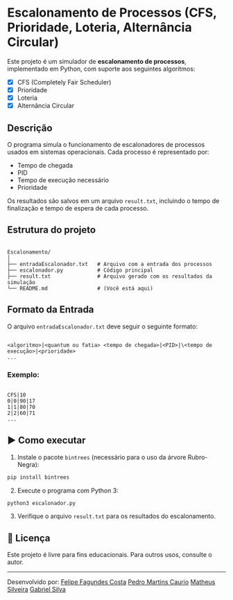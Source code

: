 # Escalonamento de Processos (CFS, Prioridade, Loteria, Alternância Circular)

Este projeto é um simulador de **escalonamento de processos**, implementado em Python, com suporte aos seguintes algoritmos:

- [x] CFS (Completely Fair Scheduler)
- [x] Prioridade
- [x] Loteria
- [x] Alternância Circular

## Descrição

O programa simula o funcionamento de escalonadores de processos usados em sistemas operacionais. Cada processo é representado por:

- Tempo de chegada
- PID
- Tempo de execução necessário
- Prioridade

Os resultados são salvos em um arquivo `result.txt`, incluindo o tempo de finalização e tempo de espera de cada processo.

## Estrutura do projeto

```

Escalonamento/
│
├── entradaEscalonador.txt   # Arquivo com a entrada dos processos
├── escalonador.py           # Código principal
├── result.txt               # Arquivo gerado com os resultados da simulação
└── README.md                # (Você está aqui)

```

## Formato da Entrada

O arquivo `entradaEscalonador.txt` deve seguir o seguinte formato:

```

<algoritmo>|<quantum ou fatia> <tempo de chegada>|<PID>|\<tempo de execução>|<prioridade>
...

```

### Exemplo:
```

CFS|10
0|0|90|17
1|1|80|70
2|2|60|71
...

````

## ▶️ Como executar

1. Instale o pacote `bintrees` (necessário para o uso da árvore Rubro-Negra):

```bash
pip install bintrees
````

2. Execute o programa com Python 3:

```bash
python3 escalonador.py
```

3. Verifique o arquivo `result.txt` para os resultados do escalonamento.

## 📖 Licença

Este projeto é livre para fins educacionais. Para outros usos, consulte o autor.

---

Desenvolvido por:
[Felipe Fagundes Costa](https://github.com/FelipeFagundesCosta)
[Pedro Martins Caurio](https://github.com/PedroCaurio)
[Matheus Silveira](https://github.com/mathyc0de)
[Gabriel Silva]()

